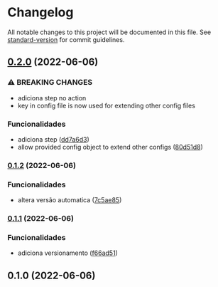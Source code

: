 # Changelog

All notable changes to this project will be documented in this file. See [standard-version](https://github.com/conventional-changelog/standard-version) for commit guidelines.

## [0.2.0](https://github.com/raphaelguimaraeszup/versioning/compare/v0.1.2...v0.2.0) (2022-06-06)


### ⚠ BREAKING CHANGES

* adiciona step no action
* key in config file is now used for extending other config files

### Funcionalidades

* adiciona step ([dd7a6d3](https://github.com/raphaelguimaraeszup/versioning/commit/dd7a6d3e531d24fee2496e9c0988632416697007))
* allow provided config object to extend other configs ([80d51d8](https://github.com/raphaelguimaraeszup/versioning/commit/80d51d8b2623b4f2f93002796d7c1e8f48a6ce9a))

### [0.1.2](https://github.com/raphaelguimaraeszup/versioning/compare/v0.1.1...v0.1.2) (2022-06-06)


### Funcionalidades

* altera versão automatica ([7c5ae85](https://github.com/raphaelguimaraeszup/versioning/commit/7c5ae8555ee909720f7f826949fce86fd7f72e49))

### [0.1.1](https://github.com/raphaelguimaraeszup/versioning/compare/v0.1.0...v0.1.1) (2022-06-06)


### Funcionalidades

* adiciona versionamento ([f66ad51](https://github.com/raphaelguimaraeszup/versioning/commit/f66ad516ac275e2c7a60a3bb9a35d90dc2a58408))

## 0.1.0 (2022-06-06)
